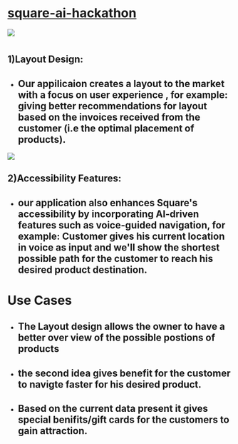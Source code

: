 # [square-ai-hackathon](https://www.youtube.com/watch?v=9OfL9H6AmhQ)
![](https://github.com/jashwanth0712/square-ai-hackathon/blob/main/codes/pics/square.png)
 

# 
## 1)Layout Design:
* ## Our appilicaion creates a layout to the market with a focus on user experience , for example: giving better recommendations for layout based on the invoices received from the customer (i.e the optimal placement of products).
![](https://github.com/jashwanth0712/square-ai-hackathon/blob/main/codes/pics/Layout.png)

## 2)Accessibility Features:
* ## our application also enhances Square's accessibility by incorporating AI-driven features such as voice-guided navigation, for example: Customer gives his current location in voice as input and we'll show the shortest possible path for the customer to reach his desired product destination. 



# Use Cases 
* ## The Layout design allows the owner to have a better over view of the possible postions of products
* ## the second idea gives benefit for the customer to navigte faster for his desired product.
* ## Based on the current data present it gives special benifits/gift cards for the customers to gain attraction.
